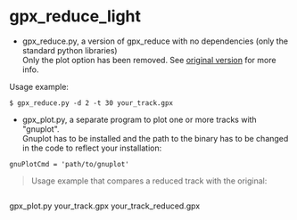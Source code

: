 # gpx_reduce_light

* gpx_reduce.py, a version of gpx_reduce with no dependencies (only the standard python libraries)  
Only the plot option has been removed.
See [original version](https://github.com/Alezy80/gpx_reduce) for more info.

Usage example:

```
$ gpx_reduce.py -d 2 -t 30 your_track.gpx
```

* gpx_plot.py, a separate program to plot one or more tracks with "gnuplot".  
Gnuplot has to be installed and the path to the binary has to be changed in the code
to reflect your installation:

```
gnuPlotCmd = 'path/to/gnuplot'
```

>Usage example that compares a reduced track with the original:

>>```
gpx_plot.py your_track.gpx your_track_reduced.gpx
```
